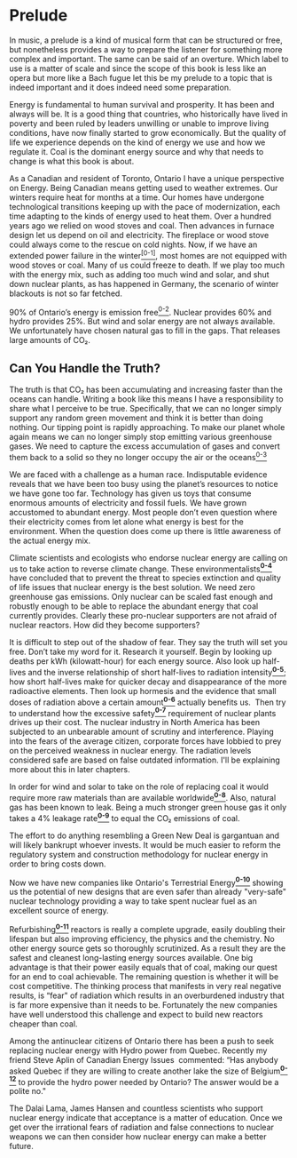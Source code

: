 # Prelude

In music, a prelude is a kind of musical form that can be structured or free, but nonetheless provides a way to prepare the listener for something more complex and important. The same can be said of an overture. Which label to use is a matter of scale and since the scope of this book is less like an opera but more like a Bach fugue let this be my prelude to a topic that is indeed important and it does indeed need some preparation.

Energy is fundamental to human survival and prosperity. It has been and always will be. It is a good thing that countries, who historically have lived in poverty and been ruled by leaders unwilling or unable to improve living conditions, have now finally started to grow economically. But the  quality of life we experience depends on the kind of energy we use and how we regulate it. Coal is the dominant energy source and why that needs to change is what this book is about.

As a Canadian and resident of Toronto, Ontario I have a unique perspective on Energy. Being Canadian means getting used to weather extremes. Our winters require heat for months at a time. Our homes have undergone technological transitions keeping up with the pace of modernization, each time  adapting to the kinds of energy used to heat them. Over a hundred years ago we relied on wood stoves and coal. Then advances in furnace design let us depend on oil and electricity. The fireplace or wood stove could always come to the rescue on cold nights. Now, if we have an extended power failure in the winter<a href="#pr-1"><sup>[0-1]</sup></a>, most homes are not equipped with wood stoves or coal. Many of us could freeze to death.  If we play too much with the energy mix, such as adding too much wind and solar, and shut down nuclear plants, as has happened in Germany, the scenario of winter blackouts is not so far fetched.

90% of Ontario’s energy is emission free<a href="#pr-2"><sup>0-2</sup></a>. Nuclear provides  60% and hydro provides 25%. But wind and solar energy are not always available. We unfortunately have chosen natural gas to fill in the gaps. That releases large amounts of CO₂.



## Can You Handle the Truth?

The truth is that CO₂ has been accumulating and increasing faster than the oceans can handle. Writing a book like this means I have a responsibility to share what I perceive to be true. Specifically, that we can no longer simply support any random green movement and think it is better than doing nothing. Our tipping point is rapidly approaching. To make our planet whole again means we can no longer simply stop emitting various greenhouse gases. We need to capture the excess accumulation of gases and convert them back to a solid so they no longer occupy the air or the oceans<a href="#pr-3"><sup>0-3</sup></a>

We are faced with a challenge as a human race. Indisputable evidence reveals that we have been too busy using the planet’s resources to notice we have gone too far. Technology has given us toys that consume enormous amounts of electricity and fossil fuels. We have grown accustomed to abundant energy.  Most people don’t even question where their electricity comes from let alone what energy is best for the environment. When the question does come up there is little awareness of the actual energy mix.

Climate scientists and ecologists who endorse nuclear energy are calling on us to take action to reverse climate change. These  environmentalists<strong><a href="#pr-4"><sup>0-4</sup></a></strong> have concluded that to prevent the threat to species extinction and quality of life issues that nuclear energy is the best solution. We need zero greenhouse gas emissions. Only nuclear can be scaled fast enough and robustly enough to be able to replace the abundant energy that coal currently provides.  Clearly these pro-nuclear supporters are not afraid of nuclear reactors. How did they become supporters?


It is difficult to step out of the shadow of fear. They say the truth will set you free. Don’t take my word for it. Research it yourself. Begin by looking up deaths per kWh (kilowatt-hour) for each energy source. Also look up half-lives and the inverse relationship of short half-lives to radiation intensity<strong><a href="#pr-5"><sup>0-5</sup></a></strong>; how short half-lives make for quicker decay and disappearance of the more radioactive elements. Then look up hormesis and the evidence that small doses of radiation above a certain amount<strong><a href="#pr-6"><sup>0-6</sup></a></strong> actually benefits us.&nbsp; Then try to understand how the excessive safety<strong><a href="#pr-7"><sup>0-7</sup></a></strong> requirement of nuclear plants drives up their cost. The nuclear industry in North America has been subjected to an unbearable amount of scrutiny and interference. Playing into the fears of the average citizen, corporate forces have lobbied to prey on the perceived weakness in nuclear energy. The radiation levels considered safe are based on false outdated information. I'll be explaining more about this in later chapters.

In order for wind and solar to take on the role of replacing coal it would  require more raw materials than are available worldwide<strong><a href="#pr-8"><sup>0-8</sup></a></strong>. Also, natural gas has been known to leak. Being a much stronger green house gas it only takes a 4% leakage rate<strong><a href="#pr-9"><sup>0-9</sup></a></strong> to equal the CO₂ emissions of coal.

The effort to do anything resembling a Green New Deal is gargantuan and will likely bankrupt whoever invests. It would be much easier to reform the regulatory system and construction methodology for nuclear energy in order to bring costs down.

Now we have new companies like Ontario's Terrestrial Energy<strong><a href="#pr-10"><sup>0-10</sup></a></strong> showing us the potential of new designs that are even safer than already "very-safe" nuclear technology providing a way to take spent nuclear fuel as an excellent source of energy.

Refurbishing<strong><a href="#pr-11"><sup>0-11</sup></a></strong> reactors is really a complete upgrade, easily doubling their lifespan but also improving efficiency, the physics and the chemistry. No other energy source gets so thoroughly scrutinized. As a result they are the safest and cleanest long-lasting energy sources available. One big advantage is that their power easily equals that of coal, making our quest for an end to coal achievable. The remaining question is whether it will be cost competitive. The thinking process that manifests in very real negative results, is “fear" of radiation which results in an overburdened industry that is far more expensive than it needs to be.  Fortunately the new companies have well understood this challenge and expect to build new reactors cheaper than coal.

Among the antinuclear citizens of Ontario there has been a push to seek replacing nuclear energy with Hydro power from Quebec. Recently my friend Steve Aplin of Canadian Energy Issues&nbsp; commented: “Has anybody asked Quebec if they are willing to create another lake the size of Belgium<strong><a href="#pr-12"><sup>0-12</sup></a></strong> to provide the hydro power needed by Ontario? The answer would be a polite no."

The Dalai Lama, James Hansen and countless scientists who support nuclear energy indicate that acceptance is a matter of education. Once we get over the irrational fears of radiation and false connections to nuclear weapons we can then consider how nuclear energy can make a better future.
